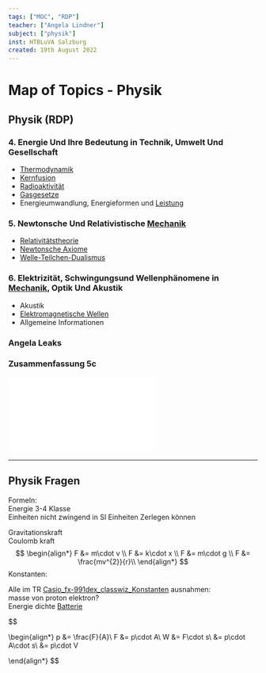 ```yaml
---
tags: ["MOC", "RDP"]
teacher: ["Angela Lindner"]
subject: ["physik"]
inst: HTBLuVA Salzburg
created: 19th August 2022
---
```


# Map of Topics - Physik

## Physik (RDP)

### 4. Energie Und Ihre Bedeutung in Technik, Umwelt Und Gesellschaft

- [Thermodynamik](Thermodynamik.md)
- [Kernfusion](Kernfusion.md)
- [Radioaktivität](../Chemie/Radioaktivität.md)
- [Gasgesetze](Allgemeines%20Gasgesetz.md)
- Energieumwandlung, Energieformen und [Leistung](Elektrische%20Leistung.md)

### 5. Newtonsche Und Relativistische [Mechanik]({MOC}%20Mechanik.md)

- [Relativitätstheorie](Relativitätstheorie.md)
- [Newtonsche Axiome](Newtonsche%20Axiome.md)
- [Welle-Teilchen-Dualismus](Welle-Teilchen-Dualismus.md)

### 6. Elektrizität, Schwingungsund Wellenphänomene in [Mechanik]({MOC}%20Mechanik.md), Optik Und Akustik

- Akustik
- [Elektromagnetische Wellen](Elektromagnetische%20Wellen.md)
- Allgemeine Informationen

### Angela Leaks

### Zusammenfassung 5c

![5c-matura-sum](assets/pdf/5c-matura-sum.pdf)


---

## Physik Fragen

Formeln:  
Energie 3-4 Klasse  
Einheiten nicht zwingend in SI Einheiten Zerlegen können

Gravitationskraft  
Coulomb kraft
$$
\begin{align*}
F &= m\cdot v \\
F &= k\cdot x \\
F &= m\cdot g \\
F &= \frac{mv^{2}}{r}\\
\end{align*}
$$
Konstanten:

Alle im TR [Casio_fx-991dex_classwiz_Konstanten](assets/pdf/Casio_fx-991dex_classwiz_Konstanten.pdf)
ausnahmen:  
masse von proton elektron?  
Energie dichte [Batterie](../Chemie/Primärelement.md)

$$

\begin{align*}
p &= \frac{F}{A}\\
F &= p\cdot A\\
W &= F\cdot s\\
&= p\cdot A\cdot s\\
&= p\cdot V

\end{align*}
$$
